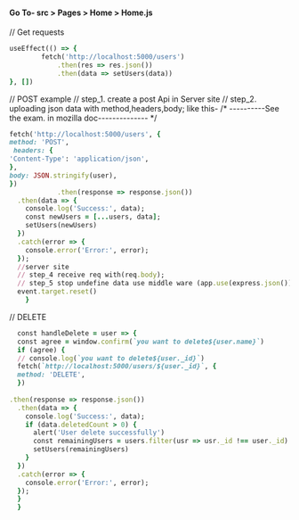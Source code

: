 #### Go To- src > Pages > Home > Home.js

// Get requests 
```ruby
useEffect(() => {
        fetch('http://localhost:5000/users')
            .then(res => res.json())
            .then(data => setUsers(data))
}, [])
```

// POST example
// step_1. create a post Api in Server site
// step_2. uploading json data with method,headers,body; like this-
/* ----------See the exam. in mozilla doc-------------- */
```ruby
fetch('http://localhost:5000/users', {
method: 'POST',
 headers: {
'Content-Type': 'application/json',
},
body: JSON.stringify(user),
})
            .then(response => response.json())
  .then(data => {
    console.log('Success:', data);
    const newUsers = [...users, data];
    setUsers(newUsers)
  })
  .catch(error => {
    console.error('Error:', error);
  });
  //server site
  // step_4 receive req with(req.body);
  // step_5 stop undefine data use middle ware (app.use(express.json());)    
  event.target.reset()
    }
```

// DELETE

```ruby
  const handleDelete = user => {
  const agree = window.confirm(`you want to delete${user.name}`)
  if (agree) {
  // console.log(`you want to delete${user._id}`)
  fetch(`http://localhost:5000/users/${user._id}`, {
  method: 'DELETE',
  })
   
.then(response => response.json())
  .then(data => {
    console.log('Success:', data);
    if (data.deletedCount > 0) {
      alert('User delete successfully')
      const remainingUsers = users.filter(usr => usr._id !== user._id)
      setUsers(remainingUsers)
    }
  })
  .catch(error => {
    console.error('Error:', error);
  });             
  }
  }
```
